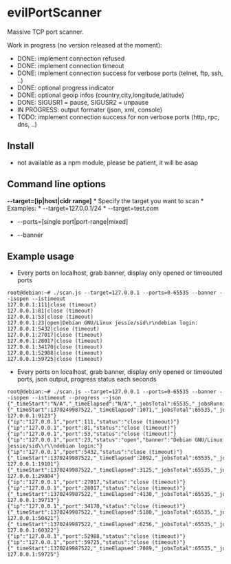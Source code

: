evilPortScanner
===============

Massive TCP port scanner.

Work in progress (no version released at the moment):
* DONE: implement connection refused
* DONE: implement connection timeout
* DONE: implement connection success for verbose ports (telnet, ftp, ssh, ..)
* DONE: optional progress indicator
* DONE: optional geoip infos (country,city,longitude,latitude)
* DONE: SIGUSR1 = pause, SIGUSR2 = unpause
* IN PROGRESS: output formater (json, xml, console)
* TODO: implement connection success for non verbose ports (http, rpc, dns, ..)

Install
-------

* not available as a npm module, please be patient, it will be asap


Command line options
-------
**--target=[ip|host|cidr range]**
    * Specify the target you want to scan
    * Examples: 
        * --target=127.0.0.1/24 
        * --target=test.com

* --ports=[single port|port-range|mixed]
    
* --banner


Example usage
----------------

* Every ports on localhost, grab banner, display only opened or timeouted ports
```
root@debian:~# ./scan.js --target=127.0.0.1 --ports=0-65535 --banner --isopen --istimeout
127.0.0.1:111|close (timeout)
127.0.0.1:81|close (timeout)
127.0.0.1:53|close (timeout)
127.0.0.1:23|open|Debian GNU/Linux jessie/sid\r\ndebian login:
127.0.0.1:5432|close (timeout)
127.0.0.1:27017|close (timeout)
127.0.0.1:28017|close (timeout)
127.0.0.1:34170|close (timeout)
127.0.0.1:52988|close (timeout)
127.0.0.1:59725|close (timeout)
```

* Every ports on localhost, grab banner, display only opened or timeouted ports, json output, progress status each seconds
```
root@debian:~# ./scan.js --target=127.0.0.1 --ports=0-65535 --banner --isopen --istimeout --progress --json
{"_timeStart":"N/A","_timeElapsed":"N/A","_jobsTotal":65535,"_jobsRunning":0,"_jobsDone":0,"_progress":0,"_concurrency":800,"_status":"Starting","_message":"Starting"}
{"_timeStart":1370249987522,"_timeElapsed":1071,"_jobsTotal":65535,"_jobsRunning":800,"_jobsDone":9864,"_progress":15,"_concurrency":800,"_status":"Running","_message":"Scanned 127.0.0.1:9123"}
{"ip":"127.0.0.1","port":111,"status":"close (timeout)"}
{"ip":"127.0.0.1","port":81,"status":"close (timeout)"}
{"ip":"127.0.0.1","port":53,"status":"close (timeout)"}
{"ip":"127.0.0.1","port":23,"status":"open","banner":"Debian GNU/Linux jessie/sid\\r\\ndebian login:"}
{"ip":"127.0.0.1","port":5432,"status":"close (timeout)"}
{"_timeStart":1370249987522,"_timeElapsed":2092,"_jobsTotal":65535,"_jobsRunning":800,"_jobsDone":19851,"_progress":30,"_concurrency":800,"_status":"Running","_message":"Scanned 127.0.0.1:19101"}
{"_timeStart":1370249987522,"_timeElapsed":3125,"_jobsTotal":65535,"_jobsRunning":800,"_jobsDone":30535,"_progress":46,"_concurrency":800,"_status":"Running","_message":"Scanned 127.0.0.1:29804"}
{"ip":"127.0.0.1","port":27017,"status":"close (timeout)"}
{"ip":"127.0.0.1","port":28017,"status":"close (timeout)"}
{"_timeStart":1370249987522,"_timeElapsed":4130,"_jobsTotal":65535,"_jobsRunning":800,"_jobsDone":40467,"_progress":61,"_concurrency":800,"_status":"Running","_message":"Scanned 127.0.0.1:39713"}
{"ip":"127.0.0.1","port":34170,"status":"close (timeout)"}
{"_timeStart":1370249987522,"_timeElapsed":5180,"_jobsTotal":65535,"_jobsRunning":800,"_jobsDone":51215,"_progress":78,"_concurrency":800,"_status":"Running","_message":"Scanned 127.0.0.1:50421"}
{"_timeStart":1370249987522,"_timeElapsed":6256,"_jobsTotal":65535,"_jobsRunning":800,"_jobsDone":61103,"_progress":93,"_concurrency":800,"_status":"Running","_message":"Scanned 127.0.0.1:60322"}
{"ip":"127.0.0.1","port":52988,"status":"close (timeout)"}
{"ip":"127.0.0.1","port":59725,"status":"close (timeout)"}
{"_timeStart":1370249987522,"_timeElapsed":7089,"_jobsTotal":65535,"_jobsRunning":0,"_jobsDone":65535,"_progress":100,"_concurrency":800,"_status":"Finished","_message":"Scanned 127.0.0.1:59725"}
```
